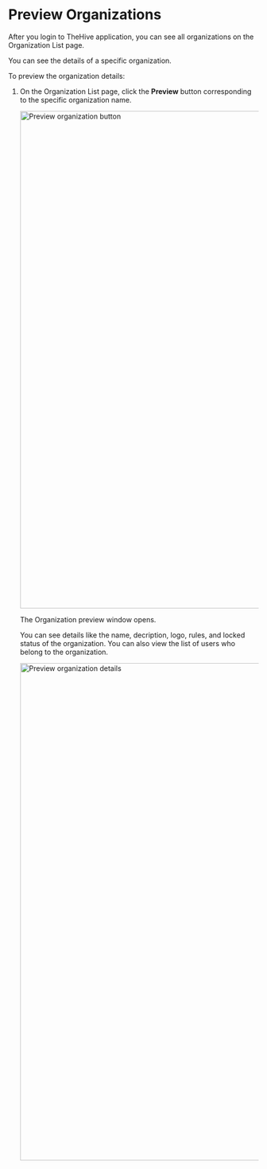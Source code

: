# Preview Organizations

After you login to TheHive application, you can see  all organizations on the Organization List page.

You can see the details of a specific organization.

To preview the organization details:

1. On the Organization List page, click the **Preview** button corresponding to the specific organization name.

    <img src="../images/preview-organization-button.png" alt="Preview organization button" width="1000" height="1000"/>

    The Organization preview window opens.
   
    You can see details like the name, decription, logo, rules, and locked status of the organization. 
    You can also view the list of users who belong to the organization.

    <img src="../images/organization-preview.png" alt="Preview organization details" width="1000" height="1000"/>